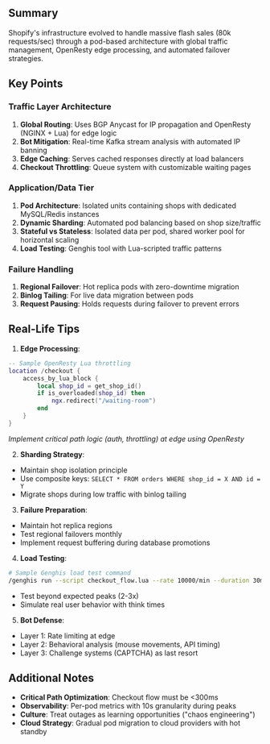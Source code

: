 ## Summary

Shopify's infrastructure evolved to handle massive flash sales (80k requests/sec) through a pod-based architecture with global traffic management, OpenResty edge processing, and automated failover strategies.

## Key Points

### Traffic Layer Architecture

1. **Global Routing**: Uses BGP Anycast for IP propagation and OpenResty (NGINX + Lua) for edge logic
2. **Bot Mitigation**: Real-time Kafka stream analysis with automated IP banning
3. **Edge Caching**: Serves cached responses directly at load balancers
4. **Checkout Throttling**: Queue system with customizable waiting pages

### Application/Data Tier

1. **Pod Architecture**: Isolated units containing shops with dedicated MySQL/Redis instances
2. **Dynamic Sharding**: Automated pod balancing based on shop size/traffic
3. **Stateful vs Stateless**: Isolated data per pod, shared worker pool for horizontal scaling
4. **Load Testing**: Genghis tool with Lua-scripted traffic patterns

### Failure Handling

1. **Regional Failover**: Hot replica pods with zero-downtime migration
2. **Binlog Tailing**: For live data migration between pods
3. **Request Pausing**: Holds requests during failover to prevent errors

## Real-Life Tips

1. **Edge Processing**:

```lua
-- Sample OpenResty Lua throttling
location /checkout {
    access_by_lua_block {
        local shop_id = get_shop_id()
        if is_overloaded(shop_id) then
            ngx.redirect("/waiting-room")
        end
    }
}
```

_Implement critical path logic (auth, throttling) at edge using OpenResty_

2. **Sharding Strategy**:

- Maintain shop isolation principle
- Use composite keys: `SELECT * FROM orders WHERE shop_id = X AND id = Y`
- Migrate shops during low traffic with binlog tailing

3. **Failure Preparation**:

- Maintain hot replica regions
- Test regional failovers monthly
- Implement request buffering during database promotions

4. **Load Testing**:

```bash
# Sample Genghis load test command
/genghis run --script checkout_flow.lua --rate 10000/min --duration 30m
```

- Test beyond expected peaks (2-3x)
- Simulate real user behavior with think times

5. **Bot Defense**:

- Layer 1: Rate limiting at edge
- Layer 2: Behavioral analysis (mouse movements, API timing)
- Layer 3: Challenge systems (CAPTCHA) as last resort

## Additional Notes

- **Critical Path Optimization**: Checkout flow must be <300ms
- **Observability**: Per-pod metrics with 10s granularity during peaks
- **Culture**: Treat outages as learning opportunities ("chaos engineering")
- **Cloud Strategy**: Gradual pod migration to cloud providers with hot standby
